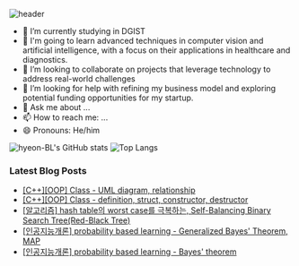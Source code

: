 ![header](https://capsule-render.vercel.app/api?type=wave&color=auto&height=300&section=header&text=Hyeon's%20Github&fontSize=90)

- 🔭 I’m currently studying in DGIST
- 🌱 I'm going to learn advanced techniques in computer vision and artificial intelligence, with a focus on their applications in healthcare and diagnostics.
- 👯 I’m looking to collaborate on projects that leverage technology to address real-world challenges
- 🤔 I’m looking for help with refining my business model and exploring potential funding opportunities for my startup.
- 💬 Ask me about ...
- 📫 How to reach me: ...
- 😄 Pronouns: He/him

![hyeon-BL's GitHub stats](https://github-readme-stats.vercel.app/api?username=hyeon-BL&show_icons=true&theme=radical)
![Top Langs](https://github-readme-stats.vercel.app/api/top-langs/?username=hyeon-BL&layout=compact&hide=Jupyter%20Notebook)

### Latest Blog Posts

- [[C++][OOP] Class - UML diagram, relationship](https://hyeonb.blogspot.com/2024/10/coop-class-uml-diagram-relationship.html)
- [[C++][OOP] Class - definition, struct, constructor, destructor](https://hyeonb.blogspot.com/2024/10/coop-class-definition-struct.html)
- [[알고리즘] hash table의 worst case를 극복하는, Self-Balancing Binary Search Tree(Red-Black Tree)](https://hyeonb.blogspot.com/2024/10/hash-table-worst-case-self-balancing.html)
- [[인공지능개론] probability based learning - Generalized Bayes' Theorem, MAP](https://hyeonb.blogspot.com/2024/10/probability-based-learning-generalized.html)
- [[인공지능개론] probability based learning - Bayes' theorem](https://hyeonb.blogspot.com/2024/10/probability-based-learning-bayes-theorem.html)

